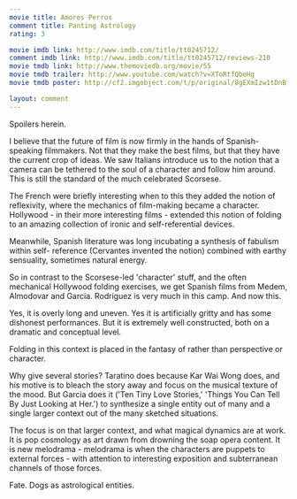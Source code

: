 ```yaml
---
movie title: Amores Perros
comment title: Panting Astrology
rating: 3

movie imdb link: http://www.imdb.com/title/tt0245712/
comment imdb link: http://www.imdb.com/title/tt0245712/reviews-210
movie tmdb link: http://www.themoviedb.org/movie/55
movie tmdb trailer: http://www.youtube.com/watch?v=XToRtfQbeHg
movie tmdb poster: http://cf2.imgobject.com/t/p/original/8gEXmIzw1tDnBfOaCFPimkNIkmm.jpg

layout: comment
---
```


Spoilers herein.

I believe that the future of film is now firmly in the hands of Spanish-speaking  filmmakers. Not that they make the best films, but that they have the current crop of  ideas. We saw Italians introduce us to the notion that a camera can be tethered to the  soul of a character and follow him around. This is still the standard of the much  celebrated Scorsese.

The French were briefly interesting when to this they added the notion of reflexivity,  where the mechanics of film-making became a character. Hollywood - in their more  interesting films - extended this notion of folding to an amazing collection of ironic and  self-referential devices.

Meanwhile, Spanish literature was long incubating a synthesis of fabulism within self- reference (Cervantes invented the notion) combined with earthy sensuality, sometimes  natural energy.

So in contrast to the Scorsese-led 'character' stuff, and the often mechanical Hollywood  folding exercises, we get Spanish films from Medem, Almodovar and Garcia. Rodriguez is  very much in this camp. And now this.

Yes, it is overly long and uneven. Yes it is artificially gritty and has some dishonest  performances. But it is extremely well constructed, both on a dramatic and conceptual  level.

Folding in this context is placed in the fantasy of rather than perspective or character. 

Why give several stories? Taratino does because Kar Wai Wong does, and his motive is to  bleach the story away and focus on the musical texture of the mood. But Garcia does it  ('Ten Tiny Love Stories,' 'Things You Can Tell By Just Looking at Her.') to synthesize a  single entity out of many and a single larger context out of the many sketched situations. 

The focus is on that larger context, and what magical dynamics are at work. It is pop  cosmology as art drawn from drowning the soap opera content. It is new melodrama -  melodrama is when the characters are puppets to external forces - with attention to  interesting exposition and subterranean channels of those forces.

Fate. Dogs as astrological entities.